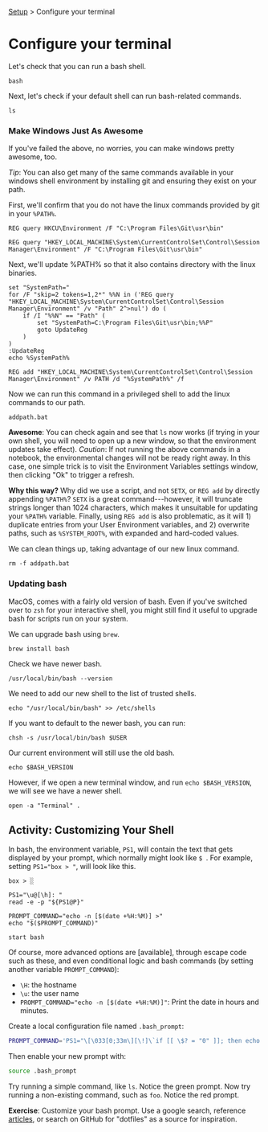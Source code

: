 [Setup](../Setup.md#setup) > Configure your terminal

# Configure your terminal

Let's check that you can run a bash shell.

```bash|{type:'command'}
bash
```

Next, let's check if your default shell can run bash-related commands.

```bash|{type:'command'}
ls
```

### Make Windows Just As Awesome

If you've failed the above, no worries, you can make windows pretty awesome, too.

*Tip*: You can also get many of the same commands available in your windows shell environment by installing git and ensuring they exist on your path.

First, we'll confirm that you do not have the linux commands provided by git in your `%PATH%`. 

```bash|{type:'command', platform: 'win32'}
REG query HKCU\Environment /F "C:\Program Files\Git\usr\bin"
```

```bash|{type:'command', platform: 'win32'}
REG query "HKEY_LOCAL_MACHINE\System\CurrentControlSet\Control\Session Manager\Environment" /F "C:\Program Files\Git\usr\bin"
```

Next, we'll update %PATH% so that it also contains directory with the linux binaries.

```bash|{type:'file', platform: 'win32', path:'addpath.bat'}
set "SystemPath="
for /F "skip=2 tokens=1,2*" %%N in ('REG query "HKEY_LOCAL_MACHINE\System\CurrentControlSet\Control\Session Manager\Environment" /v "Path" 2^>nul') do (
    if /I "%%N" == "Path" (
        set "SystemPath=C:\Program Files\Git\usr\bin;%%P"
        goto UpdateReg
    )
)
:UpdateReg
echo %SystemPath%

REG add "HKEY_LOCAL_MACHINE\System\CurrentControlSet\Control\Session Manager\Environment" /v PATH /d "%SystemPath%" /f
```

Now we can run this command in a privileged shell to add the linux commands to our path.

```bash|{type:'command', privileged: true, platform: 'win32', refresh: true}
addpath.bat
```

**Awesome**: You can check again and see that `ls` now works (if trying in your own shell, you will need to open up a new window, so that the environment updates take effect). *Caution*: If not running the above commands in a notebook, the environmental changes will not be ready right away. In this case, one simple trick is to visit the Environment Variables settings window, then clicking "Ok" to trigger a refresh.

**Why this way?** Why did we use a script, and not `SETX`, or `REG add` by directly appending `%PATH%`? `SETX` is a great command---however, it will truncate strings longer than 1024 characters, which makes it unsuitable for updating your `%PATH%` variable. Finally, using `REG add` is also problematic, as it will 1) duplicate entries from your User Environment variables, and 2) overwrite paths, such as `%SYSTEM_ROOT%`, with expanded and hard-coded values.

We can clean things up, taking advantage of our new linux command.

```bash|{type:'command', platform: 'win32'}
rm -f addpath.bat
```

### Updating bash

MacOS, comes with a fairly old version of bash. Even if you've switched over to `zsh` for your interactive shell, you might still find it useful to upgrade bash for scripts run on your system.

We can upgrade bash using `brew`.

```bash|{type:'command', platform: 'darwin', stream: true}
brew install bash
```

Check we have newer bash.
```bash|{type:'command', platform: 'darwin'}
/usr/local/bin/bash --version
```

We need to add our new shell to the list of trusted shells.
```bash|{type:'command', platform: 'darwin', privileged: true}
echo "/usr/local/bin/bash" >> /etc/shells
```

If you want to default to the newer bash, you can run:

```bash|{type:'command', platform: 'darwin', privileged: true, failed_when:'exitCode!=0'}
chsh -s /usr/local/bin/bash $USER
```

Our current environment will still use the old bash.

```bash|{type:'command', platform: 'darwin'}
echo $BASH_VERSION
```

However, if we open a new terminal window, and run `echo $BASH_VERSION`, we will see we have a newer shell.

```bash|{type:'command', platform: 'darwin'}
open -a "Terminal" .
```


## Activity: Customizing Your Shell

In bash, the environment variable, `PS1`, will contain the text that gets displayed by your prompt, which normally might look like `$ `. For example, setting `PS1="box > "`, will look like this.

```
box > ░
``` 

```bash|{type:'command'}
PS1="\u@[\h]: "
read -e -p "${PS1@P}"
```

```bash|{type:'command'}
PROMPT_COMMAND="echo -n [$(date +%H:%M)] >"
echo "$($PROMPT_COMMAND)"
```

```bash|{type:'command'}
start bash
```

Of course, more advanced options are [available], through escape code such as these, and even conditional logic and bash commands (by setting another variable `PROMPT_COMMAND`):

* `\H`: the hostname
* `\u`: the user name
* `PROMPT_COMMAND="echo -n [$(date +%H:%M)]"`: Print the date in hours and minutes.

Create a local configuration file named `.bash_prompt`:
```bash
PROMPT_COMMAND='PS1="\[\033[0;33m\][\!]\`if [[ \$? = "0" ]]; then echo "\\[\\033[32m\\]"; else echo "\\[\\033[31m\\]"; fi\`[\u.\h: \`if [[ `pwd|wc -c|tr -d " "` > 18 ]]; then echo "\\W"; else echo "\\w"; fi\`]\$\[\033[0m\] "; echo -ne "\033]0;`hostname -s`:`pwd`\007"'
```

Then enable your new prompt with:

```bash
source .bash_prompt
```

Try running a simple command, like `ls`. Notice the green prompt. Now try running a non-existing command, such as `foo`. Notice the red prompt.

**Exercise**: Customize your bash prompt. Use a google search, reference [articles](https://www.maketecheasier.com/8-useful-and-interesting-bash-prompts/), or search on GitHub for "dotfiles" as a source for inspiration.

